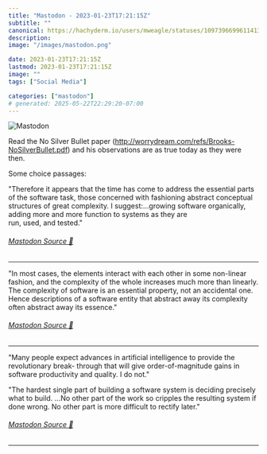 ```yaml
---
title: "Mastodon - 2023-01-23T17:21:15Z"
subtitle: ""
canonical: https://hachyderm.io/users/mweagle/statuses/109739669961141361
description:
image: "/images/mastodon.png"

date: 2023-01-23T17:21:15Z
lastmod: 2023-01-23T17:21:15Z
image: ""
tags: ["Social Media"]

categories: ["mastodon"]
# generated: 2025-05-22T22:29:20-07:00
---
```

![Mastodon](/images/mastodon.png)

<p>Read the No Silver Bullet paper (<a href="http://worrydream.com/refs/Brooks-NoSilverBullet.pdf" target="_blank" rel="nofollow noopener noreferrer" translate="no"><span class="invisible">http://</span><span class="ellipsis">worrydream.com/refs/Brooks-NoS</span><span class="invisible">ilverBullet.pdf</span></a>) and his observations are as true today as they were then. </p><p>Some choice passages:</p><p>&quot;Therefore it appears that the time has come to address the essential parts of the software task, those concerned with fashioning abstract conceptual structures of great complexity. I suggest:...growing software organically, adding more and more function to systems as they are<br />run, used, and tested.&quot;</p>


###### [Mastodon Source 🐘](https://hachyderm.io/@mweagle/109739669961141361)

___

<p>&quot;In most cases, the elements interact with each other in some non-linear fashion, and the complexity of the whole increases much more than linearly.<br />The complexity of software is an essential property, not an accidental one. Hence descriptions of a software entity that abstract away its complexity often abstract away its essence.&quot;</p>


###### [Mastodon Source 🐘](https://hachyderm.io/@mweagle/109739672969221550)

___

<p>&quot;Many people expect advances in artificial intelligence to provide the revolutionary break- through that will give order-of-magnitude gains in software productivity and quality. I do not.&quot;</p><p>&quot;The hardest single part of building a software system is deciding precisely what to build. ...No other part of the work so cripples the resulting system if done wrong. No other part is more difficult to rectify later.&quot;</p>


###### [Mastodon Source 🐘](https://hachyderm.io/@mweagle/109739677895959272)

___
